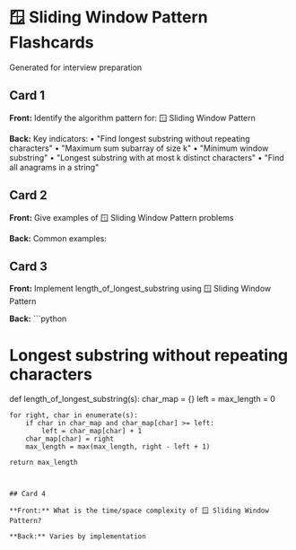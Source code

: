 # 🪟 Sliding Window Pattern Flashcards

Generated for interview preparation


## Card 1

**Front:** Identify the algorithm pattern for: 🪟 Sliding Window Pattern

**Back:** Key indicators:
• "Find longest substring without repeating characters"
• "Maximum sum subarray of size k"
• "Minimum window substring"
• "Longest substring with at most k distinct characters"
• "Find all anagrams in a string"


## Card 2

**Front:** Give examples of 🪟 Sliding Window Pattern problems

**Back:** Common examples:



## Card 3

**Front:** Implement length_of_longest_substring using 🪟 Sliding Window Pattern

**Back:** ```python
# Longest substring without repeating characters
def length_of_longest_substring(s):
    char_map = {}
    left = max_length = 0
    
    for right, char in enumerate(s):
        if char in char_map and char_map[char] >= left:
            left = char_map[char] + 1
        char_map[char] = right
        max_length = max(max_length, right - left + 1)
    
    return max_length
```


## Card 4

**Front:** What is the time/space complexity of 🪟 Sliding Window Pattern?

**Back:** Varies by implementation

